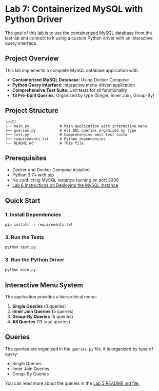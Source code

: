 # Lab 7: Containerized MySQL with Python Driver

The goal of this lab is to use the containerized MySQL database from the last lab and connect to it using a custom Python driver with an interactive query interface.

## Project Overview

This lab implements a complete MySQL database application with:

- **Containerized MySQL Database**: Using Docker Compose
- **Python Query Interface**: Interactive menu-driven application
- **Comprehensive Test Suite**: Unit tests for all functionality
- **13 Pre-built Queries**: Organized by type (Single, Inner Join, Group-By)

## Project Structure

```
lab7/
├── main.py              # Main application with interactive menu
├── queries.py           # All SQL queries organized by type
├── test.py              # Comprehensive unit test suite
├── requirements.txt     # Python dependencies
└── README.md            # This file
```

## Prerequisites

- Docker and Docker Compose installed
- Python 3.7+ with pip
- No conflicting MySQL instance running on port 3306
- [Lab 6 Instructions on Deploying the MySQL instance](../lab6/README.md)

## Quick Start

### 1. Install Dependencies

```bash
pip install -r requirements.txt
```

### 3. Run the Tests

```bash
python test.py
```

### 3. Run the Python Driver

```bash
python main.py
```

## Interactive Menu System

The application provides a hierarchical menu:

1. **Single Queries** (3 queries)
2. **Inner Join Queries** (5 queries)
3. **Group-By Queries** (5 queries)
4. **All Queries** (13 total queries)

## Queries

The queries are organized in the `queries.py` file, it is organized by type of query:

- Single Queries
- Inner Join Queries
- Group-By Queries

You can read more about the queries in the [Lab 5 README.md file.](../lab5/README.md)
